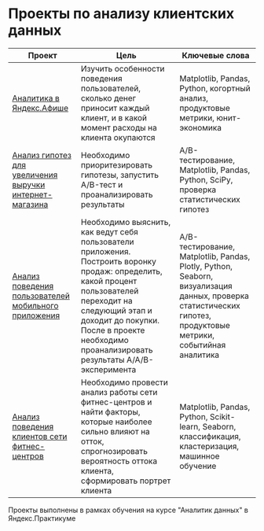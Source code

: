 # Проекты по анализу клиентских данных

Проект                             | Цель           | Ключевые слова    
---------------------------------- | ---------------|-------------
[Аналитика в Яндекс.Афише](https://github.com/IrinaChudinova/client-base-analytics/tree/main/Analysis_of_Afisha_Yandex) | Изучить особенности поведения пользователей, сколько денег приносит каждый клиент, и в какой момент расходы на клиента окупаются | Matplotlib, Pandas, Python, когортный анализ, продуктовые метрики, юнит-экономика
[Анализ гипотез для увеличения выручки интернет-магазина](https://github.com/IrinaChudinova/client-base-analytics/tree/main/Revenue_online_store) | Необходимо приоритезировать гипотезы, запустить A/B-тест и проанализировать результаты | A/B-тестирование, Matplotlib, Pandas, Python, SciPy, проверка статистических гипотез
[Анализ поведения пользователей мобильного приложения](https://github.com/IrinaChudinova/client-base-analytics/tree/main/Mobile_app_user_behavior) | Необходимо выяснить, как ведут себя пользователи приложения. Построить воронку продаж: определить, какой процент пользователей переходит на следующий этап и доходит до покупки. После в проекте необходимо проанализировать результаты A/A/B-эксперимента | A/B-тестирование, Matplotlib, Pandas, Plotly, Python, Seaborn, визуализация данных, проверка статистических гипотез, продуктовые метрики, событийная аналитика
[Анализ поведения клиентов сети фитнес-центров](https://github.com/IrinaChudinova/client-base-analytics/tree/main/Fitness_center_user_behavior) | Необходимо провести анализ работы сети фитнес-центров и найти факторы, которые наиболее сильно влияют на отток, спрогнозировать вероятность оттока клиента, сформировать портрет клиента | Matplotlib, Pandas, Python, Scikit-learn, Seaborn, классификация, кластеризация, машинное обучение

Проекты выполнены в рамках обучения на курсе "Аналитик данных" в Яндекс.Практикуме